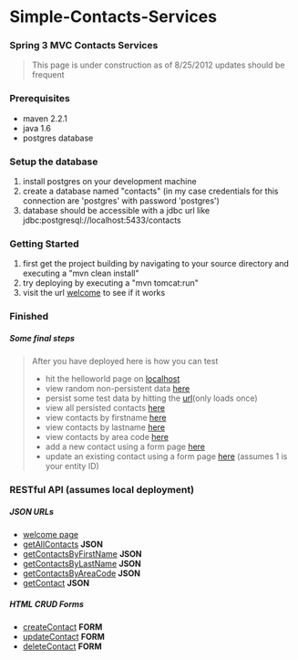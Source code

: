 # Simple-Contacts-Services

### Spring 3 MVC Contacts Services

> This page is under construction as of 8/25/2012
> updates should be frequent

### Prerequisites
* maven 2.2.1
* java 1.6
* postgres database

### Setup the database
1. install postgres on your development machine
2. create a database named "contacts" (in my case credentials for this connection are 'postgres' with password 'postgres')
3. database should be accessible with a jdbc url like jdbc:postgresql://localhost:5433/contacts

### Getting Started
1. first get the project building by navigating to your source directory and executing a "mvn clean install"
2. try deploying by executing a "mvn tomcat:run"
3. visit the url [welcome](http://localhost:8080/contacts-service/welcome) to see if it works

### Finished
##### Some final steps
> After you have deployed here is how you can test
> * hit the helloworld page on [localhost](http://localhost:8080/contacts-service/welcome)
> * view random non-persistent data [here](http://localhost:8080/contacts-service/contact/durpdurp)
> * persist some test data by hitting the [url](http://localhost:8080/contacts-service/contact/test)(only loads once)
> * view all persisted contacts [here](http://localhost:8080/contacts-service/contact/all)
> * view contacts by firstname [here](http://localhost:8080/contacts-service/contact/f/Br)
> * view contacts by lastname [here](http://localhost:8080/contacts-service/contact/l/Z)
> * view contacts by area code [here](http://localhost:8080/contacts-service/contact/ac/415)
> * add a new contact using a form page [here](http://localhost:8080/contacts-service/contact/new)
> * update an existing contact using a form page [here](http://localhost:8080/contacts-service/contact/edit/1) (assumes 1 is your entity ID)


### RESTful API (assumes local deployment)
##### JSON URLs
* [welcome page](http://localhost:8080/contacts-service/welcome)
* [getAllContacts](http://localhost:8080/contacts-service/contact/all) **JSON**
* [getContactsByFirstName](http://localhost:8080/contacts-service/contact/f/$firstName) **JSON**
* [getContactsByLastName](http://localhost:8080/contacts-service/contact/l/$lastName)  **JSON**
* [getContactsByAreaCode](http://localhost:8080/contacts-service/contact/ac/$areaCode) **JSON**
* [getContact](http://localhost:8080/contacts-service/contact/id/$id) **JSON**
##### HTML CRUD Forms
* [createContact](http://localhost:8080/contacts-service/contact/create) **FORM**
* [updateContact](http://localhost:8080/contacts-service/contact/edit/$id) **FORM**
* [deleteContact](http://localhost:8080/contacts-service/contact/delete/$id) **FORM**
